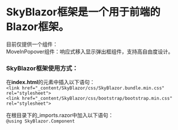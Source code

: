 ﻿# SkyBlazor框架是一个用于前端的Blazor框架。
目前仅提供一个组件：  
MoveInPopover组件：响应式移入显示弹出框组件，支持高自由度设计。

### SkyBlazor框架使用方式：
在**index.html**的<head>元素中插入以下语句：  
`<link href="_content/SkyBlazor/css/SkyBlazor.bundle.min.css" rel="stylesheet">`  
`<link href="_content/SkyBlazor/css/bootstrap/bootstrap.min.css" rel="stylesheet">`  

在根目录下的_imports.razor中加入以下语句：  
`@using SkyBlazor.Component`